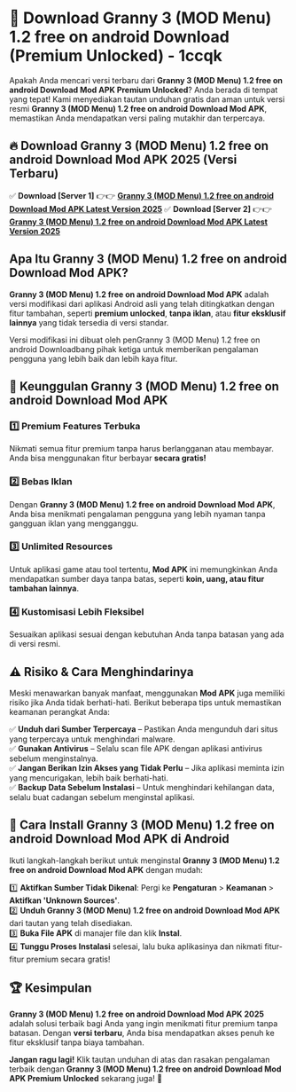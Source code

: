 # 🎯 Download Granny 3 (MOD Menu) 1.2 free on android Download (Premium Unlocked) -  1ccqk

Apakah Anda mencari versi terbaru dari **Granny 3 (MOD Menu) 1.2 free on android Download Mod APK Premium Unlocked**? Anda berada di tempat yang tepat! Kami menyediakan tautan unduhan gratis dan aman untuk versi resmi **Granny 3 (MOD Menu) 1.2 free on android Download Mod APK**, memastikan Anda mendapatkan versi paling mutakhir dan terpercaya.

## 🔥 Download Granny 3 (MOD Menu) 1.2 free on android Download Mod APK 2025 (Versi Terbaru)

✅ **Download [Server 1]** 👉👉 [**Granny 3 (MOD Menu) 1.2 free on android Download Mod APK Latest Version 2025**](https://momento.my/?title=Granny_3_(MOD_Menu)_1.2_free_on_android_Download)  
✅ **Download [Server 2]** 👉👉 [**Granny 3 (MOD Menu) 1.2 free on android Download Mod APK Latest Version 2025**](https://momento.my/?title=Granny_3_(MOD_Menu)_1.2_free_on_android_Download)  

## Apa Itu Granny 3 (MOD Menu) 1.2 free on android Download Mod APK?

**Granny 3 (MOD Menu) 1.2 free on android Download Mod APK** adalah versi modifikasi dari aplikasi Android asli yang telah ditingkatkan dengan fitur tambahan, seperti **premium unlocked**, **tanpa iklan**, atau **fitur eksklusif lainnya** yang tidak tersedia di versi standar.

Versi modifikasi ini dibuat oleh penGranny 3 (MOD Menu) 1.2 free on android Downloadbang pihak ketiga untuk memberikan pengalaman pengguna yang lebih baik dan lebih kaya fitur.

## 🎯 Keunggulan Granny 3 (MOD Menu) 1.2 free on android Download Mod APK

### 1️⃣ Premium Features Terbuka
Nikmati semua fitur premium tanpa harus berlangganan atau membayar. Anda bisa menggunakan fitur berbayar **secara gratis!**

### 2️⃣ Bebas Iklan
Dengan **Granny 3 (MOD Menu) 1.2 free on android Download Mod APK**, Anda bisa menikmati pengalaman pengguna yang lebih nyaman tanpa gangguan iklan yang mengganggu.

### 3️⃣ Unlimited Resources
Untuk aplikasi game atau tool tertentu, **Mod APK** ini memungkinkan Anda mendapatkan sumber daya tanpa batas, seperti **koin, uang, atau fitur tambahan lainnya**.

### 4️⃣ Kustomisasi Lebih Fleksibel
Sesuaikan aplikasi sesuai dengan kebutuhan Anda tanpa batasan yang ada di versi resmi.

## ⚠️ Risiko & Cara Menghindarinya

Meski menawarkan banyak manfaat, menggunakan **Mod APK** juga memiliki risiko jika Anda tidak berhati-hati. Berikut beberapa tips untuk memastikan keamanan perangkat Anda:

✅ **Unduh dari Sumber Terpercaya** – Pastikan Anda mengunduh dari situs yang terpercaya untuk menghindari malware.  
✅ **Gunakan Antivirus** – Selalu scan file APK dengan aplikasi antivirus sebelum menginstalnya.  
✅ **Jangan Berikan Izin Akses yang Tidak Perlu** – Jika aplikasi meminta izin yang mencurigakan, lebih baik berhati-hati.  
✅ **Backup Data Sebelum Instalasi** – Untuk menghindari kehilangan data, selalu buat cadangan sebelum menginstal aplikasi.

## 📌 Cara Install Granny 3 (MOD Menu) 1.2 free on android Download Mod APK di Android

Ikuti langkah-langkah berikut untuk menginstal **Granny 3 (MOD Menu) 1.2 free on android Download Mod APK** dengan mudah:

1️⃣ **Aktifkan Sumber Tidak Dikenal**: Pergi ke **Pengaturan** > **Keamanan** > **Aktifkan 'Unknown Sources'**.  
2️⃣ **Unduh Granny 3 (MOD Menu) 1.2 free on android Download Mod APK** dari tautan yang telah disediakan.  
3️⃣ **Buka File APK** di manajer file dan klik **Instal**.  
4️⃣ **Tunggu Proses Instalasi** selesai, lalu buka aplikasinya dan nikmati fitur-fitur premium secara gratis!

## 🏆 Kesimpulan

**Granny 3 (MOD Menu) 1.2 free on android Download Mod APK 2025** adalah solusi terbaik bagi Anda yang ingin menikmati fitur premium tanpa batasan. Dengan **versi terbaru**, Anda bisa mendapatkan akses penuh ke fitur eksklusif tanpa biaya tambahan.

**Jangan ragu lagi!** Klik tautan unduhan di atas dan rasakan pengalaman terbaik dengan **Granny 3 (MOD Menu) 1.2 free on android Download Mod APK Premium Unlocked** sekarang juga! 🚀
